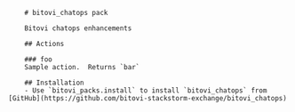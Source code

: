 
        # bitovi_chatops pack

        Bitovi chatops enhancements

        ## Actions

        ### foo
        Sample action.  Returns `bar`

        ## Installation
        - Use `bitovi_packs.install` to install `bitovi_chatops` from [GitHub](https://github.com/bitovi-stackstorm-exchange/bitovi_chatops)        
        